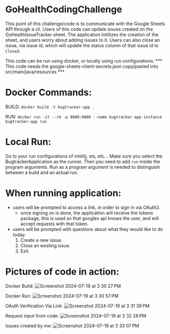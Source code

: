 # GoHealthCodingChallenge
This point of this challenge/code is to communicate with the Google Sheets API through a cli. Users of this code can update issues created on the GoHealthIssueTracker sheet. The application initilizes the creation of the sheet, and users worry about adding issues to it. Users can also close an issue, via issue id, which will update the status column of that issue id to ```Closed```.

This code can be run using docker, or locally using run configurations. *** This code needs the google-sheets-client-secrets.json copy/pasted into src/main/java/resources ***

# Docker Commands:
BUILD:
```docker build -t bugtracker-app .```

RUN:
```docker run -it --rm -p 8080:8080 --name bugtracker-app-instance bugtracker-app run```

# Local Run: 
Go to your run configurations of intellij, sts, etc... Make sure you select the BugtrackerApplication as the runner. Then you need to add ```run``` inside the program arguments. Run as a program argument is needed to distinguish between a build and an actual run. 

# When running application:
- users will be prompted to access a link, in order to sign in via OAuth2.
  - once signing on is done, the application will receive the tokens package, this is used so that googles api knows the user, and will accept requests with that token. 
- users will be prompted with questions about what they would like to do today.
  1. Create a new issue.
  2. Close an existing issue.
  3. Exit.
 
# Pictures of code in action:
Docker Build:
![Screenshot 2024-07-19 at 3 30 27 PM](https://github.com/user-attachments/assets/56124ed4-4764-49fb-93c0-9874b3a98186)

Docker Run:
![Screenshot 2024-07-19 at 3 30 57 PM](https://github.com/user-attachments/assets/03cfacd6-4153-4249-b7aa-379102ebafb9)

OAuth Verification Via Link:
![Screenshot 2024-07-19 at 3 31 39 PM](https://github.com/user-attachments/assets/0dfdc44d-c345-4ba0-a390-fb6a9574a5c1)

Request input from code:
![Screenshot 2024-07-19 at 3 32 28 PM](https://github.com/user-attachments/assets/75ffca6d-0618-454f-a3b4-a7099d8f114c)

Issues created by me:
![Screenshot 2024-07-19 at 3 33 07 PM](https://github.com/user-attachments/assets/2f4fcda8-f9fd-4325-b246-3659f6f8becd)



